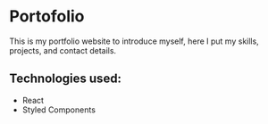 # Portofolio

This is my portfolio website to introduce myself, here I put my skills, projects, and contact details.

## Technologies used:

- React
- Styled Components
